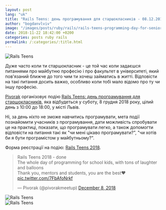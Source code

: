 ```yaml
---
layout: post
lang: "uk"
title: "Rails Teens: день програмування для старшокласників - 08.12.2018 - м. Львів"
author: "bogdanvlviv"
image: "/images/posts/ruby/rails/rails-teens-programming-day-for-senior-pupils-08-12-2018-lviv/rails_teens.jpg"
date: 2018-11-22 18:42:00 +0200
categories: posts ruby rails
permalink: /:categories/:title.html
---
```


<div class="picture">
  <img src="{{ "/images/posts/ruby/rails/rails-teens-programming-day-for-senior-pupils-08-12-2018-lviv/rails_teens.jpg" | absolute_url }}" title="Rails Teens">
</div>

Дуже часто коли ти старшокласник - це той час коли задаєшся питаннями про майбутню професію і про факультет в університеті, який пов'язаний ближче до того чим ти хочеш займатись в житті.
Відповісти на такі питання досить важко, особливо коли тобі мало відомо про ту чи іншу професію.

[Pivorak](https://pivorak.com/about) організовує подію [Rails Teens: день програмування для старшокласників](https://www.facebook.com/events/1209262009228177), яка відбудеться у суботу, 8 грудня 2018 року, цілий день з 10:00 до 18:00, у місті Львів.

Ні, за день ніхто не зможе навчитись програмувати, мета події познайомити учасників з програмування, дати можливість спробувати це на практиці, показати, що програмувати легко, а також допомогти відповісти на питання такі як "чи мені цікаво програмувати?", "чи хотів би я бути програмістом у майбутньому?".

Форма реєстрації на подію: [Rails Teens 2018](https://docs.google.com/forms/d/e/1FAIpQLSdMFI4vC2Z9So2u0ocJiyM1ORUjiIDgrcoCTLo6RnNdYRviaQ/viewform).

<blockquote class="twitter-tweet" data-lang="en"><p lang="en" dir="ltr">Rails Teens 2018 - done<br>The whole day of programming for school kids, with tons of laughter and balloons<br>Thank you, mentors and students, you are the best❤️ <a href="https://t.co/7FbAfoNrkf">pic.twitter.com/7FbAfoNrkf</a></p>&mdash; Pivorak (@pivorakmeetup) <a href="https://twitter.com/pivorakmeetup/status/1071455108137971713?ref_src=twsrc%5Etfw">December 8, 2018</a></blockquote>

<div class="picture">
  <img src="{{ "/images/posts/ruby/rails/rails-teens-programming-day-for-senior-pupils-08-12-2018-lviv/1.jpg" | absolute_url }}" title="Rails Teens">
</div>

<div class="picture">
  <img src="{{ "/images/posts/ruby/rails/rails-teens-programming-day-for-senior-pupils-08-12-2018-lviv/2.jpg" | absolute_url }}" title="Rails Teens">
</div>

